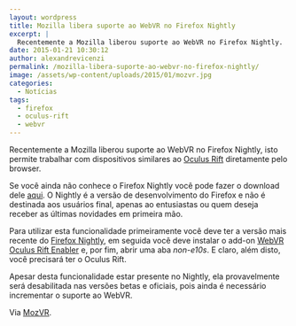 ```yaml
---
layout: wordpress
title: Mozilla libera suporte ao WebVR no Firefox Nightly
excerpt: |
  Recentemente a Mozilla liberou suporte ao WebVR no Firefox Nightly.
date: 2015-01-21 10:30:12
author: alexandrevicenzi
permalink: /mozilla-libera-suporte-ao-webvr-no-firefox-nightly/
image: /assets/wp-content/uploads/2015/01/mozvr.jpg
categories:
  - Notícias
tags:
  - firefox
  - oculus-rift
  - webvr
---
```


Recentemente a Mozilla liberou suporte ao WebVR no Firefox Nightly, isto permite trabalhar com dispositivos similares ao <a href="https://www.oculus.com/rift/" target="_blank">Oculus Rift</a> diretamente pelo browser.

Se você ainda não conhece o Firefox Nightly você pode fazer o download dele <a href="http://nightly.mozilla.org/" target="_blank">aqui</a>. O Nightly é a versão de desenvolvimento do Firefox e não é destinada aos usuários final, apenas ao entusiastas ou quem deseja receber as últimas novidades em primeira mão.

Para utilizar esta funcionalidade primeiramente você deve ter a versão mais recente do <a href="http://nightly.mozilla.org/" target="_blank">Firefox Nightly</a>, em seguida você deve instalar o add-on <a href="http://mozvr.com/downloads/webvr-oculus-addon-0.4.4.xpi" target="_blank">WebVR Oculus Rift Enabler</a> e, por fim, abrir uma aba <em>non-e10s</em>. E claro, além disto, você precisará ter o Oculus Rift.

Apesar desta funcionalidade estar presente no Nightly, ela provavelmente será desabilitada nas versões betas e oficiais, pois ainda é necessário incrementar o suporte ao WebVR.

Via <a href="http://mozvr.com/posts/webvr-lands-in-nightly/" target="_blank">MozVR</a>.
